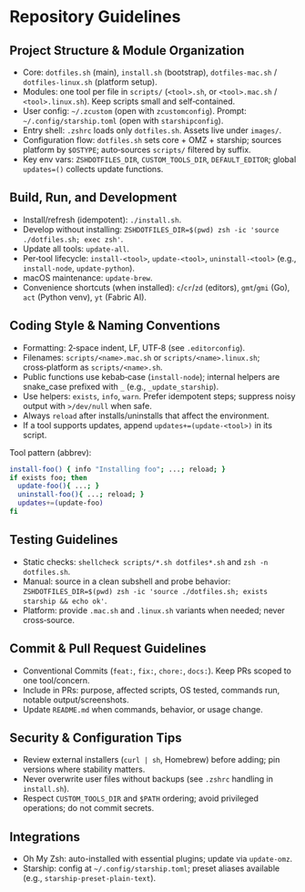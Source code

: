 # Repository Guidelines

## Project Structure & Module Organization

- Core: `dotfiles.sh` (main), `install.sh` (bootstrap), `dotfiles-mac.sh` / `dotfiles-linux.sh` (platform setup).
- Modules: one tool per file in `scripts/` (`<tool>.sh`, or `<tool>.mac.sh` / `<tool>.linux.sh`). Keep scripts small and self‑contained.
- User config: `~/.zcustom` (open with `zcustomconfig`). Prompt: `~/.config/starship.toml` (open with `starshipconfig`).
- Entry shell: `.zshrc` loads only `dotfiles.sh`. Assets live under `images/`.
- Configuration flow: `dotfiles.sh` sets core + OMZ + starship; sources platform by `$OSTYPE`; auto‑sources `scripts/` filtered by suffix.
- Key env vars: `ZSHDOTFILES_DIR`, `CUSTOM_TOOLS_DIR`, `DEFAULT_EDITOR`; global `updates=()` collects update functions.

## Build, Run, and Development

- Install/refresh (idempotent): `./install.sh`.
- Develop without installing: `ZSHDOTFILES_DIR=$(pwd) zsh -ic 'source ./dotfiles.sh; exec zsh'`.
- Update all tools: `update-all`.
- Per‑tool lifecycle: `install-<tool>`, `update-<tool>`, `uninstall-<tool>` (e.g., `install-node`, `update-python`).
- macOS maintenance: `update-brew`.
- Convenience shortcuts (when installed): `c`/`cr`/`zd` (editors), `gmt`/`gmi` (Go), `act` (Python venv), `yt` (Fabric AI).

## Coding Style & Naming Conventions

- Formatting: 2‑space indent, LF, UTF‑8 (see `.editorconfig`).
- Filenames: `scripts/<name>.mac.sh` or `scripts/<name>.linux.sh`; cross‑platform as `scripts/<name>.sh`.
- Public functions use kebab‑case (`install-node`); internal helpers are snake_case prefixed with `_` (e.g., `_update_starship`).
- Use helpers: `exists`, `info`, `warn`. Prefer idempotent steps; suppress noisy output with `>/dev/null` when safe.
- Always `reload` after installs/uninstalls that affect the environment.
- If a tool supports updates, append `updates+=(update-<tool>)` in its script.

Tool pattern (abbrev):

```sh
install-foo() { info "Installing foo"; ...; reload; }
if exists foo; then
  update-foo(){ ...; }
  uninstall-foo(){ ...; reload; }
  updates+=(update-foo)
fi
```

## Testing Guidelines

- Static checks: `shellcheck scripts/*.sh dotfiles*.sh` and `zsh -n dotfiles.sh`.
- Manual: source in a clean subshell and probe behavior:
  `ZSHDOTFILES_DIR=$(pwd) zsh -ic 'source ./dotfiles.sh; exists starship && echo ok'`.
- Platform: provide `.mac.sh` and `.linux.sh` variants when needed; never cross‑source.

## Commit & Pull Request Guidelines

- Conventional Commits (`feat:`, `fix:`, `chore:`, `docs:`). Keep PRs scoped to one tool/concern.
- Include in PRs: purpose, affected scripts, OS tested, commands run, notable output/screenshots.
- Update `README.md` when commands, behavior, or usage change.

## Security & Configuration Tips

- Review external installers (`curl | sh`, Homebrew) before adding; pin versions where stability matters.
- Never overwrite user files without backups (see `.zshrc` handling in `install.sh`).
- Respect `CUSTOM_TOOLS_DIR` and `$PATH` ordering; avoid privileged operations; do not commit secrets.

## Integrations

- Oh My Zsh: auto-installed with essential plugins; update via `update-omz`.
- Starship: config at `~/.config/starship.toml`; preset aliases available (e.g., `starship-preset-plain-text`).
